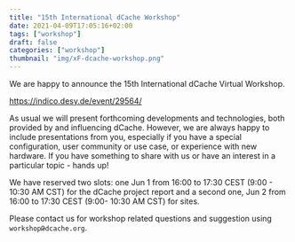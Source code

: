 ```yaml
---
title: "15th International dCache Workshop"
date: 2021-04-09T17:05:16+02:00
tags: ["workshop"]
draft: false
categories: ["workshop"]
thumbnail: "img/xF-dcache-workshop.png"
---
```


We are happy to announce the 15th International dCache Virtual Workshop.

https://indico.desy.de/event/29564/

As usual we will present forthcoming developments and technologies,
both provided by and influencing dCache. However, we are always happy to
include presentations from you, especially if you have a special configuration,
user community or use case, or experience with new hardware. If you have something to share with us or have an interest
in a particular topic - hands up!


We have reserved two slots: one  Jun 1 from 16:00 to 17:30 CEST (9:00 - 10:30 AM CST)
for the dCache project report and a second one, Jun 2 from 16:00 to 17:30 CEST (9:00- 10:30 AM CST) for sites.

Please contact us for workshop related questions and suggestion using   `workshopԹdcache.org`.
